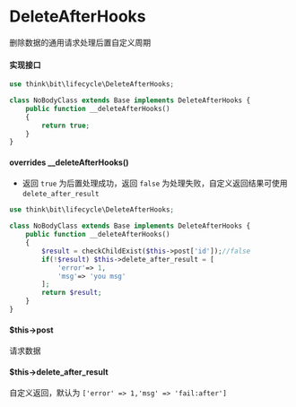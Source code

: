 # DeleteAfterHooks

删除数据的通用请求处理后置自定义周期

#### 实现接口

```php
use think\bit\lifecycle\DeleteAfterHooks;

class NoBodyClass extends Base implements DeleteAfterHooks {
    public function __deleteAfterHooks()
    {
        return true;
    }
}
```

#### overrides __deleteAfterHooks()

- 返回 `true` 为后置处理成功，返回 `false` 为处理失败，自定义返回结果可使用 `delete_after_result`  

```php
use think\bit\lifecycle\DeleteAfterHooks;

class NoBodyClass extends Base implements DeleteAfterHooks {
    public function __deleteAfterHooks()
    {
        $result = checkChildExist($this->post['id']);//false
        if(!$result) $this->delete_after_result = [
            'error'=> 1,
            'msg'=> 'you msg'
        ];
        return $result;
    }
}
```

#### $this->post

请求数据

#### $this->delete_after_result

自定义返回，默认为 `['error' => 1,'msg' => 'fail:after']`
